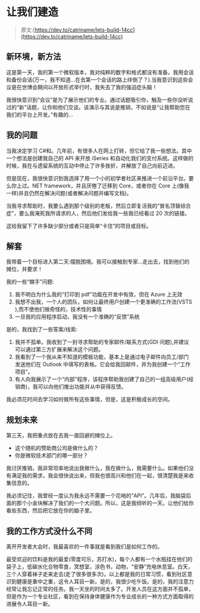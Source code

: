 # 让我们建造

> 原文:[https://dev.to/catriname/lets-build-14cc](https://dev.to/catriname/lets-build-14cc)

## 新环境，新方法

这是第一天，我的第一个微软版本，我对纯粹的数字和格式都没有准备。我用会话和备份会话(万一，我不知道…在去第一个会话的路上绊倒了？).当我意识到这些会议是在世博会期间以开放形式举行时，我失去了我的强迫症头脑！

我很快意识到“会议”是为了展示他们的专业。通过话题吸引你，触及一些你没听说过的“新”话题，让你和他们交谈。该演示与其说是推销，不如说是“让我帮助您在我们的平台上开发。”有趣的...

## 我的问题

当我决定学习 C#和。几年前，有很多人在网上打转，但它给了我一些想法。其中一个想法是创建我自己的 API 来开放 iSeries 和自动化我们的支付系统。这样做的时候，我在与遗留系统的互动中停止了许多挫折，并解放了自己向前迈进。

但是现在，我很快意识到我选择了用一个小的初学者社区来推进一个前沿平台。要么你上过。NET framework，并且厌倦了迁移到 Core，或者你在 Core 上(像我一样)并且仍然在解决问题(或者解决问题并编写文档)。

当我寻求帮助时，我要么遇到那个级别的老板，然后立即复活我的“冒名顶替综合症”，要么我淹死我所请求的人，然后他们发给我一些我已经看过 20 次的链接。

这给我留下了许多缺少部分或者只是简单“卡住”的项目或目标。

## 解套

我带着一个目标进入第二天:摆脱困境。我可以接触到专家…走出去，找到他们的摊位，并要求！

我的一些“棘手”问题:

1.  我不明白为什么我的“打印到 pdf”功能在开发中有效，但在 Azure 上无效
2.  我想不出我，一个人的团队，如何让最终用户创建一个更准确的工作流(VSTS ),而不使他们做奇怪的，技术性的事情
3.  一旦我的应用程序启动，我没有一个准确的“反馈”系统

是的，我找到了一些答案/线索:

1.  我并不孤单。我收到了一封寻求帮助的专家邮件/联系方式(GDI 问题),并建议可以通过第三方扩展来解决这个问题。
2.  我看到了一个我从来不知道的模板功能，基本上是通过电子邮件向员工/部门发送他们在 Outlook 中填写的表格。它会给我回邮件，并为我创建一个“工作项目”。
3.  有人向我展示了一个“内部”程序，该程序帮助我创建了自己的一组高级用户(经销商)，我可以向他们推出功能并从中获得反馈。

我必须花时间去学习如何做所有这些事情，但是，这是积极成长的空间。

## 规划未来

第三天，我把重点放在去我一直回避的摊位上。

*   这个随机的赞助商公司是做什么的？
*   你是微软技术部门的哪一部分？

我讨厌推销，我非常坦率地说出我做什么，我在做什么，我需要什么。如果他们没有满足我的需求，我会很快说出来，但我也很高兴和他们在一起，很清楚我是来收集信息的。

我必须记住，我曾经一度认为我永远不需要一个花哨的“API”。几年后，我脑袋后面的那个小金块解决了我们的一个大问题。所以，这是我倾听的一天。让他们给你看些东西，然后把它放在你的脑子里。

## 我的工作方式没什么不同

离开开发者大会时，我最喜欢的一件事就是看到我们是如何工作的。

最受欢迎的饮料是我的最爱(零度可乐，苏打水)，每个人都有一个水瓶挂在他们的袋子上，低碳水化合物零食，冥想室，涂色书，动物，“安静”充电休息室。白天，三个人穿着袜子走来走去(走了很多很多次)。以上都是我的日常习惯，看到社区意识到健康是重中之重，这令人耳目一新。是的，我很少吃午饭。是的，我的注意力经常让我忘记正常的任务。我一天坐的时间太多了。开发人员在这方面并不孤单，但是作为一个专业社区，看到在保持身体健康作为专业成长的一种方式方面取得的进展令人耳目一新。